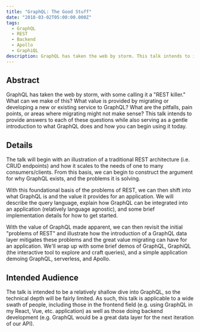 ```yaml
---
title: "GraphQL: The Good Stuff"
date: "2018-03-02T05:00:00.000Z"
tags:
  - GraphQL
  - REST
  - Backend
  - Apollo
  - GraphiQL
description: GraphQL has taken the web by storm. This talk intends to illustrate what GraphQL is, how you can integrate it into your application, and the value it provides for an application
---
```


## Abstract

GraphQL has taken the web by storm, with some calling it a "REST killer." What can we make of this? What value is provided by migrating or developing a new or existing service to GraphQL? What are the pitfalls, pain points, or areas where migrating might not make sense? This talk intends to provide answers to each of these questions while also serving as a gentle introduction to what GraphQL does and how you can begin using it today.

## Details

The talk will begin with an illustration of a traditional REST architecture (i.e. CRUD endpoints) and how it scales to the needs of one to many consumers/clients. From this basis, we can begin to construct the argument for why GraphQL exists, and the problems it is solving.

With this foundational basis of the problems of REST, we can then shift into what GraphQL is and the value it provides for an application. We will describe the query language, explain how GraphQL can be integrated into an application (relatively language agnostic), and some brief implementation details for how to get started.

With the value of GraphQL made apparent, we can then revisit the initial "problems of REST" and illustrate how the introduction of a GraphQL data layer mitigates these problems and the great value migrating can have for an application. We'll wrap up with some brief demos of GraphQL, GraphiQL (the interactive tool to explore and craft queries), and a simple application demoing GraphQL, serverless, and Apollo.

## Intended Audience

The talk is intended to be a relatively shallow dive into GraphQL, so the technical depth will be fairly limited. As such, this talk is applicable to a wide swath of people, including those in the frontend field (e.g. using GraphQL in my React, Vue, etc. application) as well as those doing backend development (e.g. GraphQL would be a great data layer for the next iteration of our API).

